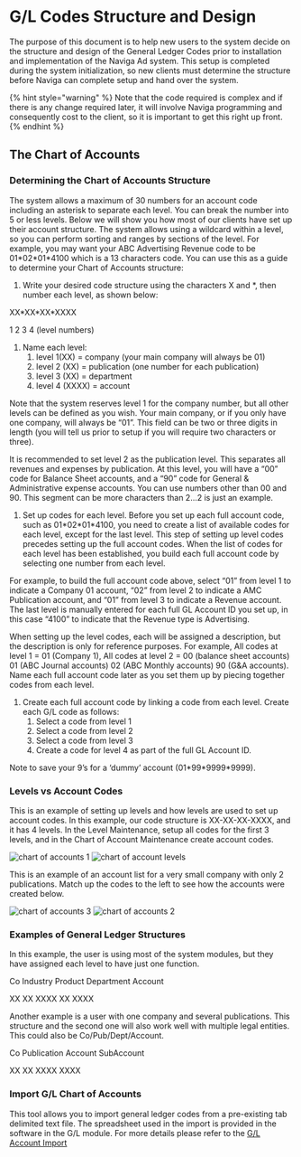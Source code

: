 # G/L Codes Structure and Design

The purpose of this document is to help new users to the system decide on the structure and design of the General Ledger Codes prior to installation and implementation of the Naviga Ad system. This setup is completed during the system initialization, so new clients must determine the structure before Naviga can complete setup and hand over the system.

{% hint style="warning" %}
Note that the code required is complex and if there is any change required later, it will involve Naviga programming and consequently cost to the client, so it is important to get this right up front.
{% endhint %}

## The Chart of Accounts <a href="#_toc31174684" id="_toc31174684"></a>

### Determining the Chart of Accounts Structure <a href="#_toc31174685" id="_toc31174685"></a>

The system allows a maximum of 30 numbers for an account code including an asterisk to separate each level. You can break the number into 5 or less levels. Below we will show you how most of our clients have set up their account structure. The system allows using a wildcard within a level, so you can perform sorting and ranges by sections of the level. For example, you may want your ABC Advertising Revenue code to be 01\*02\*01\*4100 which is a 13 characters code. You can use this as a guide to determine your Chart of Accounts structure:

1. Write your desired code structure using the characters X and \*, then number each level, as shown below:

XX\*XX\*XX\*XXXX

1 2 3 4 (level numbers)

1. Name each level:
   1. level 1(XX) = company (your main company will always be 01)
   2. level 2 (XX) = publication (one number for each publication)
   3. level 3 (XX) = department
   4. level 4 (XXXX) = account

Note that the system reserves level 1 for the company number, but all other levels can be defined as you wish. Your main company, or if you only have one company, will always be “01”. This field can be two or three digits in length (you will tell us prior to setup if you will require two characters or three).

It is recommended to set level 2 as the publication level. This separates all revenues and expenses by publication. At this level, you will have a “00” code for Balance Sheet accounts, and a “90” code for General & Administrative expense accounts. You can use numbers other than 00 and 90. This segment can be more characters than 2...2 is just an example.

1. Set up codes for each level. Before you set up each full account code, such as 01\*02\*01\*4100, you need to create a list of available codes for each level, except for the last level. This step of setting up level codes precedes setting up the full account codes. When the list of codes for each level has been established, you build each full account code by selecting one number from each level.

For example, to build the full account code above, select “01” from level 1 to indicate a Company 01 account, “02” from level 2 to indicate a AMC Publication account, and “01” from level 3 to indicate a Revenue account. The last level is manually entered for each full GL Account ID you set up, in this case “4100” to indicate that the Revenue type is Advertising.

When setting up the level codes, each will be assigned a description, but the description is only for reference purposes. For example, All codes at level 1 = 01 (Company 1), All codes at level 2 = 00 (balance sheet accounts) 01 (ABC Journal accounts) 02 (ABC Monthly accounts) 90 (G\&A accounts). Name each full account code later as you set them up by piecing together codes from each level.

1. Create each full account code by linking a code from each level. Create each G/L code as follows:
   1. Select a code from level 1
   2. Select a code from level 2
   3. Select a code from level 3
   4. Create a code for level 4 as part of the full GL Account ID.

Note to save your 9’s for a ‘dummy’ account (01\*99\*9999\*9999).

### Levels vs Account Codes <a href="#_toc31174686" id="_toc31174686"></a>

This is an example of setting up levels and how levels are used to set up account codes. In this example, our code structure is XX-XX-XX-XXXX, and it has 4 levels. In the Level Maintenance, setup all codes for the first 3 levels, and in the Chart of Account Maintenance create account codes.

![chart of accounts 1](<../../../../.gitbook/assets/1 (51).png>) ![chart of account levels](<../../../../.gitbook/assets/2 (37).png>)

This is an example of an account list for a very small company with only 2 publications. Match up the codes to the left to see how the accounts were created below.

![chart of accounts 3](<../../../../.gitbook/assets/3 (77).png>) ![chart of accounts 2](<../../../../.gitbook/assets/4 (36).png>)

### Examples of General Ledger Structures <a href="#_toc31174687" id="_toc31174687"></a>

In this example, the user is using most of the system modules, but they have assigned each level to have just one function.

Co Industry Product Department Account

XX XX XXXX XX XXXX

Another example is a user with one company and several publications. This structure and the second one will also work well with multiple legal entities. This could also be Co/Pub/Dept/Account.

Co Publication Account SubAccount

XX XX XXXX XXXX

### Import G/L Chart of Accounts <a href="#_toc31174688" id="_toc31174688"></a>

This tool allows you to import general ledger codes from a pre-existing tab delimited text file. The spreadsheet used in the import is provided in the software in the G/L module. For more details please refer to the [G/L Account Import](g-l-account-import.md)
